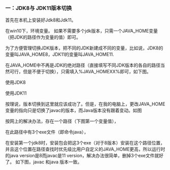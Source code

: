 ### 一：JDK8与 JDK11版本切换
首先在本机上安装好Jdk8和Jdk11。
 
在win10下，环境变量。 
如果不需要多个jdk版本，只需一个JAVA_HOME变量（把JDK的路径作为变量的值）即可。
 
为了方便管理切换JDK版本，把不同的JDK新建成不同的变量，比如说，JDK8的变量叫JAVA_HOME8，JDK11的变量叫JAVA_HOME11.

在JAVA_HOME中不再是JDK的绝对路径（直接填写不同JDK版本的各自的路径当然可行，但是不便于切换），只需填入%JAVA_HOMEXX%即可，如下图。

使用JDK8
 
使用JDK11
 
按理说，版本切换到这里就应该成功了。但是，在我的电脑上，更改JAVA_HOME变量的指向只是切换了javac的版本，而Java版本没有跟着变动。如图
 
 
按网上的解决办法，存在一个路径（下图第一个变量值），
 
在此路径中有3个exe文件（即命令java），
 
在安装第一个jdk8时，安装包会把这3个exe（对于8版本）安装在这个路径位置，并且这个位置在路径查找时优先级比用户自定义的JAVA_HOME更高，所以运行时的java version是8而javac是11 version，解决办法很简单，删掉3个exe文件就好了。
如下图，javac 和java 版本一致。
 
